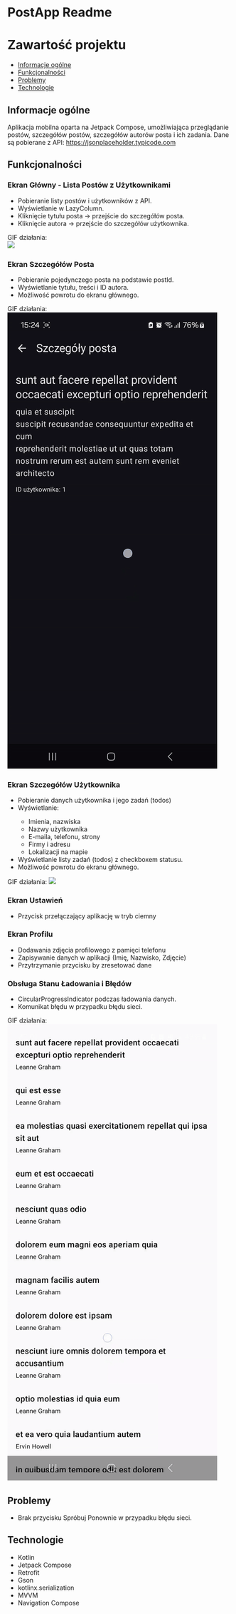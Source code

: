 # PostApp Readme
# Zawartość projektu
* [Informacje ogólne](#informacje-ogólne)
* [Funkcjonalności](#funkcjonalności)
* [Problemy](#problemy)
* [Technologie](#technologie)
## Informacje ogólne
  Aplikacja mobilna oparta na Jetpack Compose, umożliwiająca przeglądanie postów, szczegółów postów, szczegółów autorów posta i ich zadania. Dane są pobierane z API: https://jsonplaceholder.typicode.com
## Funkcjonalności
### Ekran Główny - Lista Postów z Użytkownikami
<ul>
  <li>Pobieranie listy postów i użytkowników z API.</li>
  <li>Wyświetlanie w LazyColumn.</li>
  <li>Kliknięcie tytułu posta → przejście do szczegółów posta.</li>
  <li>Kliknięcie autora → przejście do szczegółów użytkownika.</li>
</ul>
GIF działania:<br/>
<img src="https://github.com/Blurii/PostApp/blob/master/gif-directory/home-gif.gif?raw=true">

### Ekran Szczegółów Posta
<ul>
  <li>Pobieranie pojedynczego posta na podstawie postId.</li>
  <li>Wyświetlanie tytułu, treści i ID autora.</li>
  <li>Możliwość powrotu do ekranu głównego.</li>
</ul>
GIF działania: <br/>
<img src="https://github.com/Blurii/PostApp/blob/master/gif-directory/post-gif.gif?raw=true">

### Ekran Szczegółów Użytkownika
<ul>
  <li>Pobieranie danych użytkownika i jego zadań (todos)</li>
  <li>Wyświetlanie:</li>
    <ul>
      <li>Imienia, nazwiska</li>
      <li>Nazwy użytkownika</li>
      <li>E-maila, telefonu, strony</li>
      <li>Firmy i adresu</li>
      <li>Lokalizacji na mapie</li>
    </ul>
  <li>Wyświetlanie listy zadań (todos) z checkboxem statusu.</li>
  <li>Możliwość powrotu do ekranu głównego.</li>
</ul>
GIF działania: 
<img src="https://github.com/Blurii/PostApp/blob/master/gif-directory/user-gif.gif?raw=true">

### Ekran Ustawień
<ul>
  <li>Przycisk przełączający aplikację w tryb ciemny</li>
</ul>

### Ekran Profilu
<ul>
  <li>Dodawania zdjęcia profilowego z pamięci telefonu</li>
  <li>Zapisywanie danych w aplikacji (Imię, Nazwisko, Zdjęcie)</li>
  <li>Przytrzymanie przycisku by zresetować dane</li>
</ul>

### Obsługa Stanu Ładowania i Błędów
<ul>
  <li>CircularProgressIndicator podczas ładowania danych.</li>
  <li>Komunikat błędu w przypadku błędu sieci.</li>
</ul>
GIF działania: <br/>
<img src="https://github.com/Blurii/PostApp/blob/master/gif-directory/loading-error-gif.gif?raw=true">

## Problemy
<ul>
  <li>Brak przycisku Spróbuj Ponownie w przypadku błędu sieci.</li>
</ul>

## Technologie
<ul>
  <li>Kotlin</li>
  <li>Jetpack Compose</li>
  <li>Retrofit</li>
  <li>Gson</li>
  <li>kotlinx.serialization</li>
  <li>MVVM</li>
  <li>Navigation Compose</li>
</ul>
